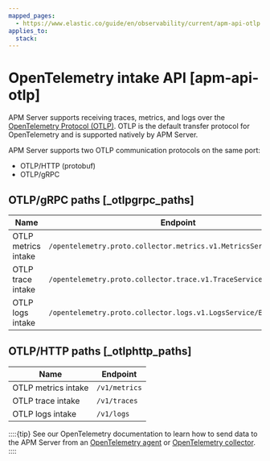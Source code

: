```yaml
---
mapped_pages:
  - https://www.elastic.co/guide/en/observability/current/apm-api-otlp.html
applies_to:
  stack:
---
```


# OpenTelemetry intake API [apm-api-otlp]

APM Server supports receiving traces, metrics, and logs over the [OpenTelemetry Protocol (OTLP)](https://opentelemetry.io/docs/specs/otlp/). OTLP is the default transfer protocol for OpenTelemetry and is supported natively by APM Server.

APM Server supports two OTLP communication protocols on the same port:

* OTLP/HTTP (protobuf)
* OTLP/gRPC

## OTLP/gRPC paths [_otlpgrpc_paths]

| Name | Endpoint |
| --- | --- |
| OTLP metrics intake | `/opentelemetry.proto.collector.metrics.v1.MetricsService/Export` |
| OTLP trace intake | `/opentelemetry.proto.collector.trace.v1.TraceService/Export` |
| OTLP logs intake | `/opentelemetry.proto.collector.logs.v1.LogsService/Export` |

## OTLP/HTTP paths [_otlphttp_paths]

| Name | Endpoint |
| --- | --- |
| OTLP metrics intake | `/v1/metrics` |
| OTLP trace intake | `/v1/traces` |
| OTLP logs intake | `/v1/logs` |

::::{tip}
See our OpenTelemetry documentation to learn how to send data to the APM Server from an [OpenTelemetry agent](/solutions/observability/apm/upstream-opentelemetry-collectors-language-sdks.md#apm-instrument-apps-otel) or [OpenTelemetry collector](/solutions/observability/apm/upstream-opentelemetry-collectors-language-sdks.md#apm-connect-open-telemetry-collector).
::::

